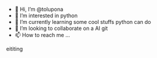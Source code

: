 - 👋 Hi, I’m @tolupona
- 👀 I’m interested in python
- 🌱 I’m currently learning some cool stuffs python can do
- 💞️ I’m looking to collaborate on a AI git 
- 📫 How to reach me ...

eititing
<!---
tolupona/tolupona is a ✨ special ✨ repository because its `README.md` (this file) appears on your GitHub profile.
You can click the Preview link to take a look at your changes.
--->
